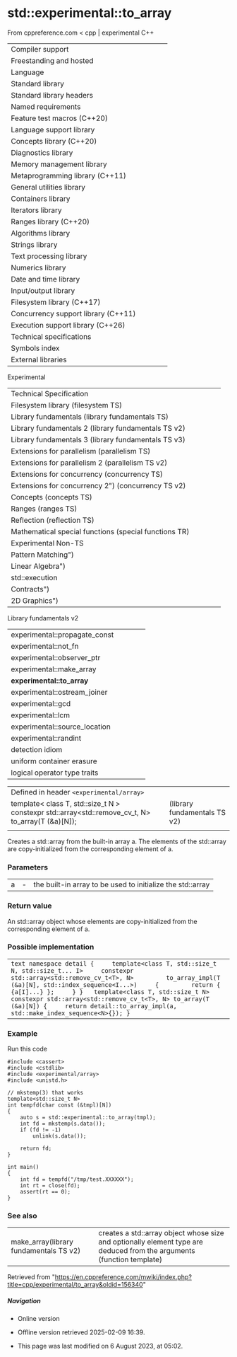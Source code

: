 # std::experimental::to_array

From cppreference.com
< cpp‎ | experimental
C++

|  |  |  |  |  |
| --- | --- | --- | --- | --- |
| Compiler support | | | | |
| Freestanding and hosted | | | | |
| Language | | | | |
| Standard library | | | | |
| Standard library headers | | | | |
| Named requirements | | | | |
| Feature test macros (C++20) | | | | |
| Language support library | | | | |
| Concepts library (C++20) | | | | |
| Diagnostics library | | | | |
| Memory management library | | | | |
| Metaprogramming library (C++11) | | | | |
| General utilities library | | | | |
| Containers library | | | | |
| Iterators library | | | | |
| Ranges library (C++20) | | | | |
| Algorithms library | | | | |
| Strings library | | | | |
| Text processing library | | | | |
| Numerics library | | | | |
| Date and time library | | | | |
| Input/output library | | | | |
| Filesystem library (C++17) | | | | |
| Concurrency support library (C++11) | | | | |
| Execution support library (C++26) | | | | |
| Technical specifications | | | | |
| Symbols index | | | | |
| External libraries | | | | |

Experimental

|  |  |  |  |  |
| --- | --- | --- | --- | --- |
| Technical Specification | | | | |
| Filesystem library (filesystem TS) | | | | |
| Library fundamentals (library fundamentals TS) | | | | |
| Library fundamentals 2 (library fundamentals TS v2) | | | | |
| Library fundamentals 3 (library fundamentals TS v3) | | | | |
| Extensions for parallelism (parallelism TS) | | | | |
| Extensions for parallelism 2 (parallelism TS v2) | | | | |
| Extensions for concurrency (concurrency TS) | | | | |
| Extensions for concurrency 2") (concurrency TS v2) | | | | |
| Concepts (concepts TS) | | | | |
| Ranges (ranges TS) | | | | |
| Reflection (reflection TS) | | | | |
| Mathematical special functions (special functions TR) | | | | |
| Experimental Non-TS | | | | |
| Pattern Matching") | | | | |
| Linear Algebra") | | | | |
| std::execution | | | | |
| Contracts") | | | | |
| 2D Graphics") | | | | |

Library fundamentals v2

|  |  |  |  |  |
| --- | --- | --- | --- | --- |
| experimental::propagate_const | | | | |
| experimental::not_fn | | | | |
| experimental::observer_ptr | | | | |
| experimental::make_array | | | | |
| ****experimental::to_array**** | | | | |
| experimental::ostream_joiner | | | | |
| experimental::gcd | | | | |
| experimental::lcm | | | | |
| experimental::source_location | | | | |
| experimental::randint | | | | |
| detection idiom | | | | |
| uniform container erasure | | | | |
| logical operator type traits | | | | |

|  |  |  |
| --- | --- | --- |
| Defined in header `<experimental/array>` |  |  |
| template< class T, std::size_t N >  constexpr std::array<std::remove_cv_t<T>, N> to_array(T (&a)[N]); |  | (library fundamentals TS v2) |
|  |  |  |

Creates a std::array from the built-in array a. The elements of the std::array are copy-initialized from the corresponding element of a.

### Parameters

|  |  |  |
| --- | --- | --- |
| a | - | the built-in array to be used to initialize the std::array |

### Return value

An std::array object whose elements are copy-initialized from the corresponding element of a.

### Possible implementation

|  |
| --- |
| ```text namespace detail {     template<class T, std::size_t N, std::size_t... I>     constexpr std::array<std::remove_cv_t<T>, N>         to_array_impl(T (&a)[N], std::index_sequence<I...>)     {         return { {a[I]...} };     } }   template<class T, std::size_t N> constexpr std::array<std::remove_cv_t<T>, N> to_array(T (&a)[N]) {     return detail::to_array_impl(a, std::make_index_sequence<N>{}); } ``` |

### Example

Run this code

```
#include <cassert>
#include <cstdlib>
#include <experimental/array>
#include <unistd.h>
 
// mkstemp(3) that works
template<std::size_t N>
int tempfd(char const (&tmpl)[N])
{
    auto s = std::experimental::to_array(tmpl);
    int fd = mkstemp(s.data());
    if (fd != -1)
        unlink(s.data());
 
    return fd;
}
 
int main()
{
    int fd = tempfd("/tmp/test.XXXXXX");
    int rt = close(fd);
    assert(rt == 0);
}

```

### See also

|  |  |
| --- | --- |
| make_array(library fundamentals TS v2) | creates a std::array object whose size and optionally element type are deduced from the arguments   (function template) |

Retrieved from "<https://en.cppreference.com/mwiki/index.php?title=cpp/experimental/to_array&oldid=156340>"

##### Navigation

- Online version
- Offline version retrieved 2025-02-09 16:39.

- This page was last modified on 6 August 2023, at 05:02.